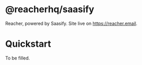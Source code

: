 # @reacherhq/saasify

Reacher, powered by Saasify. Site live on https://reacher.email.

# Quickstart

To be filled.
